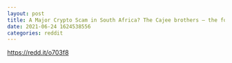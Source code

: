 ```yaml
--- 
layout: post 
title: A Major Crypto Scam in South Africa? The Cajee brothers – the founders of Africrypt – have disappeared after 69,000 coins of bitcoin vanished from the cryptocurrency platform 
date: 2021-06-24 1624538556 
categories: reddit 
--- 
```

https://redd.it/o703f8